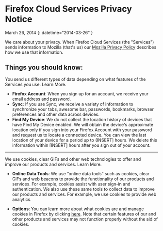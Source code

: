 # Firefox Cloud Services Privacy Notice

March 26, 2014
{: datetime="2014-03-26" }

We care about your privacy. When Firefox Cloud Services (the "Services") sends information to Mozilla (that's us) our [Mozilla Privacy Policy](http://www.mozilla.org/en-US/privacy/) describes how we use that information.

## Things you should know:

You send us different types of data depending on what features of the Services you use.  Learn More.

* **Firefox Account**: When you sign up for an account, we receive your email address and password. 
* **Sync**: If you use Sync, we receive a variety of information to synchronize your tabs, awesome bar, passwords, bookmarks, browser preferences and other data across devices.  
* **Find My Device**: We do not collect the location history of devices that have Find My Device enabled. We will obtain the device's approximate location only if you sign into your Firefox Account with your password and request us to locate a connected device.  You can view the last location of your device for a period up to {INSERT] hours.  We delete this information within [INSERT] hours after you sign out of your account.  

---------------------------------------

We use cookies, clear GIFs and other web technologies to offer and improve our products and services.  Learn More.

* **Online Data Tools**: We use “online data tools” such as cookies, clear GIFs and web beacons to provide the functionality of our products and services. For example, cookies assist with user sign-in and authentication. We also use these same tools to collect data to improve our products and services. For example, we use cookies to provide web analytics. 

* **Options**: You can learn more about what cookies are and manage cookies in Firefox by clicking [here](https://support.mozilla.org/en-US/kb/cookies-information-websites-store-on-your-computer). Note that certain features of our and other products and services may not function properly without the aid of cookies.



